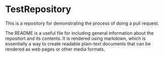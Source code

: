 # TestRepository

This is a repository for demonstrating the process of doing a pull request.

The README is a useful file for including general information about the repositort and its contents. It is rendered using markdown, which is essentially a way to create readable plain-text documents that can be rendered as web pages or other media formats.
